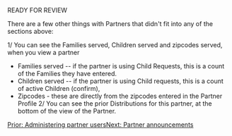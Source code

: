 READY FOR REVIEW

There are a few other things with Partners that didn't fit into any of the sections above:

1/  You can see the Families served, Children served and zipcodes served, when you view a partner
- Families served -- if the partner is using Child Requests, this is a count of the Families they have entered.
- Children served -- if the partner is using Child requests,  this is a count of active Children (confirm),
- Zipcodes - these are directly from the zipcodes entered in the Partner Profile
2/  You can see the prior Distributions for this partner, at the bottom of the view of the Partner.

[Prior:  Administering partner users](pm_partner_user_admin.md)[Next: Partner announcements](pm_announcements.md)
